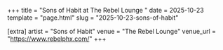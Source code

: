 +++
title = "Sons of Habit at The Rebel Lounge "
date = 2025-10-23
template = "page.html"
slug = "2025-10-23-sons-of-habit"

[extra]
artist = "Sons of Habit"
venue = "The Rebel Lounge"
venue_url = "https://www.rebelphx.com/"
+++
